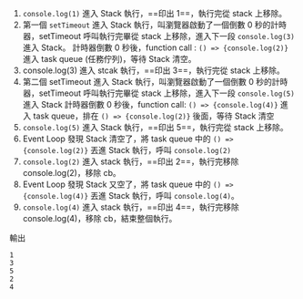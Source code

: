1. `console.log(1)` 進入 Stack 執行，==印出 1==，執行完從 stack 上移除。
2. 第一個 `setTimeout` 進入 Stack 執行，叫瀏覽器啟動了一個倒數 0 秒的計時器，setTimeout 呼叫執行完畢從 stack 上移除，進入下一段 `console.log(3)` 進入 Stack。
計時器倒數 0 秒後，function call : `() => {console.log(2)}` 進入 task queue (任務佇列)，等待 Stack 清空。
3. console.log(3) 進入 stcak 執行，==印出 3==，執行完從 stack 上移除。
4. 第二個 setTimeout 進入 Stack 執行，叫瀏覽器啟動了一個倒數 0 秒的計時器，setTimeout 呼叫執行完畢從 stack 上移除，進入下一段 `console.log(5)` 進入 Stack
計時器倒數 0 秒後，function call: `() => {console.log(4)}` 進入 task queue，排在 `() => {console.log(2)}` 後面，等待 Stack 清空
5. `console.log(5)` 進入 Stack 執行，==印出 5==，執行完從 stack 上移除。
6. Event Loop 發現 Stack 清空了，將 task queue 中的 `() => {console.log(2)}` 丟進 Stack 執行，呼叫 `console.log(2)`
7. `console.log(2)` 進入 stack 執行，==印出 2==，執行完移除 console.log(2)，移除 cb。
8. Event Loop 發現 Stack 又空了，將 task queue 中的 `() => {console.log(4)}` 丟進 Stack 執行，呼叫 `console.log(4)`。
9. `console.log(4)` 進入 stack 執行，==印出 4==，執行完移除 console.log(4)，移除 cb，結束整個執行。

輸出
```
1
3
5
2
4
```